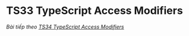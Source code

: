 # TS33 TypeScript Access Modifiers


*Bài tiếp theo [TS34 TypeScript Access Modifiers](/session/session_034_ts_access.md)*